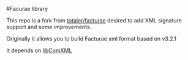 #Facurae library

This repo is a fork from [totaler/facturae](https://github.com/totaler/facturae) desired to add XML signature support and some improvements.

Originally it allows you to build Facturae xml format based on v3.2.1

It depends on [libComXML](https://github.com/gisce/libComXML)
